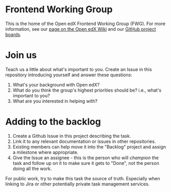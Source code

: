 # Frontend Working Group

This is the home of the Open edX Frontend Working Group (FWG).  For more information, see our [page on the Open edX Wiki](https://openedx.atlassian.net/wiki/spaces/FEDX/pages/3090056949/Frontend+Working+Group) and our [GitHub project boards](https://github.com/orgs/openedx/projects/29).

# Join us

Teach us a little about what's important to you.  Create an Issue in this repository introducing yourself and answer these questions:

1. What's your background with Open edX?
3. What do you think the group's highest priorities should be?  i.e., what's important to you?
4. What are you interested in helping with?

# Adding to the backlog

1. Create a Github Issue in this project describing the task.
2. Link it to any relevant documentation or issues in other repositories.
3. Existing members can help move it into the "Backlog" project and assign a milestone where appropriate.
4. Give the Issue an assignee - this is the person who will _champion_ the task and follow up on it to make sure it gets to "Done", not the person doing all the work.

For public work, try to make this task the source of truth.  Especially when linking to Jira or other potentially private task management services.
